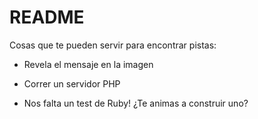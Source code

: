 # README

Cosas que te pueden servir para encontrar pistas:

* Revela el mensaje en la imagen

* Correr un servidor PHP

* Nos falta un test de Ruby! ¿Te animas a construir uno?